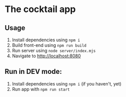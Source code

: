 # The cocktail app
## Usage
1. Install dependencies using `npm i`
2. Build front-end using `npm run build`
3. Run server using `node server/index.mjs`
4. Navigate to [http://localhost:8080]()

## Run in DEV mode:
1. Install dependencies using `npm i` (if you haven't, yet)
2. Run app with `npm run start`